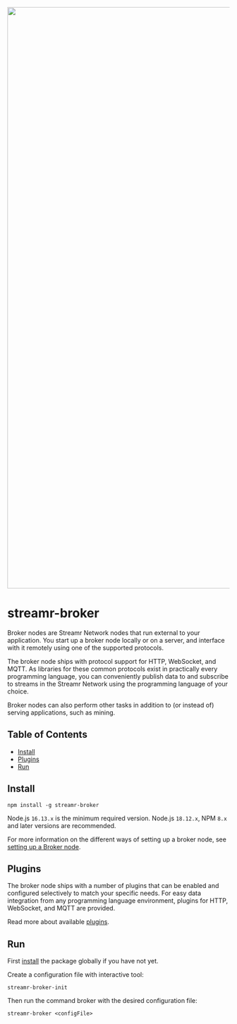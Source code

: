 <p align="center">
  <a href="https://streamr.network">
    <img alt="Streamr" src="https://raw.githubusercontent.com/streamr-dev/network-monorepo/main/packages/client/readme-header.png" width="1320" />
  </a>
</p>

# streamr-broker
Broker nodes are Streamr Network nodes that run external to your application. You start up a broker node locally or on a
server, and interface with it remotely using one of the supported protocols.

The broker node ships with protocol support for HTTP, WebSocket, and MQTT. As libraries for these common protocols exist
in practically every programming language, you can conveniently publish data to and subscribe to streams in the Streamr Network
using the programming language of your choice.

Broker nodes can also perform other tasks in addition to (or instead of) serving applications, such as mining.

## Table of Contents
- [Install](#install)
- [Plugins](#plugins)
- [Run](#run)

## Install
```
npm install -g streamr-broker
```

Node.js `16.13.x` is the minimum required version. Node.js `18.12.x`, NPM `8.x` and later versions are recommended.

For more information on the different ways of setting up a broker node, see
[setting up a Broker node](https://streamr.network/docs/streamr-network/installing-broker-node).

## Plugins

The broker node ships with a number of plugins that can be enabled and configured selectively to match your specific
needs. For easy data integration from any programming language environment, plugins for HTTP, WebSocket, and MQTT are
provided. 

Read more about available [plugins](plugins.md).

## Run

First [install](#install) the package globally if you have not yet.

Create a configuration file with interactive tool:
```
streamr-broker-init 
```
Then run the command broker with the desired configuration file:
```
streamr-broker <configFile>
```
